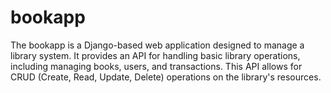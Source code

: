 # bookapp
The bookapp is a Django-based web application designed to manage a library system. It provides an API for handling basic library operations, including managing books, users, and transactions. This API allows for CRUD (Create, Read, Update, Delete) operations on the library's resources.
